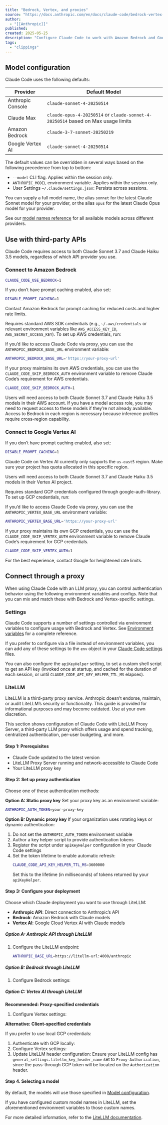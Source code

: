 ```yaml
---
title: "Bedrock, Vertex, and proxies"
source: "https://docs.anthropic.com/en/docs/claude-code/bedrock-vertex-proxies"
author:
  - "[[Anthropic]]"
published:
created: 2025-05-25
description: "Configure Claude Code to work with Amazon Bedrock and Google Vertex AI, and connect through proxies."
tags:
  - "clippings"
---
```

## Model configuration

Claude Code uses the following defaults:

| Provider | Default Model |
| --- | --- |
| Anthropic Console | `claude-sonnet-4-20250514` |
| Claude Max | `claude-opus-4-20250514` or `claude-sonnet-4-20250514` based on Max usage limits |
| Amazon Bedrock | `claude-3-7-sonnet-20250219` |
| Google Vertex AI | `claude-sonnet-4-20250514` |

The default values can be overridden in several ways based on the following precedence from top to bottom:

- `--model` CLI flag. Applies within the session only.
- `ANTHROPIC_MODEL` environment variable. Applies within the session only.
- User Settings `~/.claude/settings.json`: Persists across sessions.

You can supply a full model name, the alias `sonnet` for the latest Claude Sonnet model for your provider, or the alias `opus` for the latest Claude Opus model for your provider.

See our [model names reference](https://docs.anthropic.com/en/docs/about-claude/models/all-models#model-names) for all available models across different providers.

## Use with third-party APIs

Claude Code requires access to both Claude Sonnet 3.7 and Claude Haiku 3.5 models, regardless of which API provider you use.

### Connect to Amazon Bedrock

```bash
CLAUDE_CODE_USE_BEDROCK=1
```

If you don’t have prompt caching enabled, also set:

```bash
DISABLE_PROMPT_CACHING=1
```

Contact Amazon Bedrock for prompt caching for reduced costs and higher rate limits.

Requires standard AWS SDK credentials (e.g., `~/.aws/credentials` or relevant environment variables like `AWS_ACCESS_KEY_ID`, `AWS_SECRET_ACCESS_KEY`). To set up AWS credentials, run:

If you’d like to access Claude Code via proxy, you can use the `ANTHROPIC_BEDROCK_BASE_URL` environment variable:

```bash
ANTHROPIC_BEDROCK_BASE_URL='https://your-proxy-url'
```

If your proxy maintains its own AWS credentials, you can use the `CLAUDE_CODE_SKIP_BEDROCK_AUTH` environment variable to remove Claude Code’s requirement for AWS credentials.

```bash
CLAUDE_CODE_SKIP_BEDROCK_AUTH=1
```

Users will need access to both Claude Sonnet 3.7 and Claude Haiku 3.5 models in their AWS account. If you have a model access role, you may need to request access to these models if they’re not already available. Access to Bedrock in each region is necessary because inference profiles require cross-region capability.

### Connect to Google Vertex AI

If you don’t have prompt caching enabled, also set:

```bash
DISABLE_PROMPT_CACHING=1
```

Claude Code on Vertex AI currently only supports the `us-east5` region. Make sure your project has quota allocated in this specific region.

Users will need access to both Claude Sonnet 3.7 and Claude Haiku 3.5 models in their Vertex AI project.

Requires standard GCP credentials configured through google-auth-library. To set up GCP credentials, run:

If you’d like to access Claude Code via proxy, you can use the `ANTHROPIC_VERTEX_BASE_URL` environment variable:

```bash
ANTHROPIC_VERTEX_BASE_URL='https://your-proxy-url'
```

If your proxy maintains its own GCP credentials, you can use the `CLAUDE_CODE_SKIP_VERTEX_AUTH` environment variable to remove Claude Code’s requirement for GCP credentials.

```bash
CLAUDE_CODE_SKIP_VERTEX_AUTH=1
```

For the best experience, contact Google for heightened rate limits.

## Connect through a proxy

When using Claude Code with an LLM proxy, you can control authentication behavior using the following environment variables and configs. Note that you can mix and match these with Bedrock and Vertex-specific settings.

### Settings

Claude Code supports a number of settings controlled via environment variables to configure usage with Bedrock and Vertex. See [Environment variables](https://docs.anthropic.com/en/docs/claude-code/settings#environment-variables) for a complete reference.

If you prefer to configure via a file instead of environment variables, you can add any of these settings to the `env` object in your [Claude Code settings](https://docs.anthropic.com/en/docs/claude-code/settings#available-settings) files.

You can also configure the `apiKeyHelper` setting, to set a custom shell script to get an API key (invoked once at startup, and cached for the duration of each session, or until `CLAUDE_CODE_API_KEY_HELPER_TTL_MS` elapses).

### LiteLLM

LiteLLM is a third-party proxy service. Anthropic doesn’t endorse, maintain, or audit LiteLLM’s security or functionality. This guide is provided for informational purposes and may become outdated. Use at your own discretion.

This section shows configuration of Claude Code with LiteLLM Proxy Server, a third-party LLM proxy which offers usage and spend tracking, centralized authentication, per-user budgeting, and more.

#### Step 1: Prerequisites

- Claude Code updated to the latest version
- LiteLLM Proxy Server running and network-accessible to Claude Code
- Your LiteLLM proxy key

#### Step 2: Set up proxy authentication

Choose one of these authentication methods:

**Option A: Static proxy key** Set your proxy key as an environment variable:

```bash
ANTHROPIC_AUTH_TOKEN=your-proxy-key
```

**Option B: Dynamic proxy key** If your organization uses rotating keys or dynamic authentication:

1. Do not set the `ANTHROPIC_AUTH_TOKEN` environment variable
2. Author a key helper script to provide authentication tokens
3. Register the script under `apiKeyHelper` configuration in your Claude Code settings
4. Set the token lifetime to enable automatic refresh:
	```bash
	CLAUDE_CODE_API_KEY_HELPER_TTL_MS=3600000
	```
	Set this to the lifetime (in milliseconds) of tokens returned by your `apiKeyHelper`.

#### Step 3: Configure your deployment

Choose which Claude deployment you want to use through LiteLLM:

- **Anthropic API**: Direct connection to Anthropic’s API
- **Bedrock**: Amazon Bedrock with Claude models
- **Vertex AI**: Google Cloud Vertex AI with Claude models

##### Option A: Anthropic API through LiteLLM

1. Configure the LiteLLM endpoint:
	```bash
	ANTHROPIC_BASE_URL=https://litellm-url:4000/anthropic
	```

##### Option B: Bedrock through LiteLLM

1. Configure Bedrock settings:

##### Option C: Vertex AI through LiteLLM

**Recommended: Proxy-specified credentials**

1. Configure Vertex settings:

**Alternative: Client-specified credentials**

If you prefer to use local GCP credentials:

1. Authenticate with GCP locally:
2. Configure Vertex settings:
3. Update LiteLLM header configuration:
	Ensure your LiteLLM config has `general_settings.litellm_key_header_name` set to `Proxy-Authorization`, since the pass-through GCP token will be located on the `Authorization` header.

#### Step 4. Selecting a model

By default, the models will use those specified in [Model configuration](https://docs.anthropic.com/en/docs/claude-code/bedrock-vertex-proxies#model-configuration).

If you have configured custom model names in LiteLLM, set the aforementioned environment variables to those custom names.

For more detailed information, refer to the [LiteLLM documentation](https://docs.litellm.ai/).